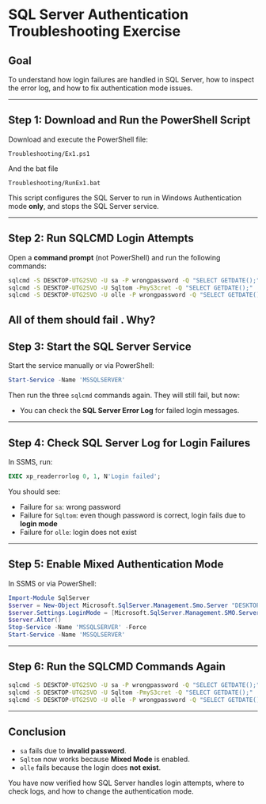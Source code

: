 # SQL Server Authentication Troubleshooting Exercise

## Goal

To understand how login failures are handled in SQL Server, how to inspect the error log, and how to fix authentication mode issues.

---

## Step 1: Download and Run the PowerShell Script

Download and execute the PowerShell file:

```
Troubleshooting/Ex1.ps1
```

And the bat file

```
Troubleshooting/RunEx1.bat
```

This script configures the SQL Server to run in Windows Authentication mode **only**, and stops the SQL Server service.

---

## Step 2: Run SQLCMD Login Attempts

Open a **command prompt** (not PowerShell) and run the following commands:

```cmd
sqlcmd -S DESKTOP-UTG2SVO -U sa -P wrongpassword -Q "SELECT GETDATE();"
sqlcmd -S DESKTOP-UTG2SVO -U Sqltom -PmyS3cret -Q "SELECT GETDATE();"
sqlcmd -S DESKTOP-UTG2SVO -U olle -P wrongpassword -Q "SELECT GETDATE();"
```

All of them should **fail** . Why?
---





## Step 3: Start the SQL Server Service

Start the service manually or via PowerShell:

```powershell
Start-Service -Name 'MSSQLSERVER'
```

Then run the three `sqlcmd` commands again. They will still fail, but now:

* You can check the **SQL Server Error Log** for failed login messages.

---

## Step 4: Check SQL Server Log for Login Failures

In SSMS, run:

```sql
EXEC xp_readerrorlog 0, 1, N'Login failed';
```

You should see:

* Failure for `sa`: wrong password
* Failure for `Sqltom`: even though password is correct, login fails due to **login mode**
* Failure for `olle`: login does not exist

---

## Step 5: Enable Mixed Authentication Mode

In SSMS or via PowerShell:

```powershell
Import-Module SqlServer
$server = New-Object Microsoft.SqlServer.Management.Smo.Server "DESKTOP-UTG2SVO"
$server.Settings.LoginMode = [Microsoft.SqlServer.Management.SMO.ServerLoginMode]::Mixed
$server.Alter()
Stop-Service -Name 'MSSQLSERVER' -Force
Start-Service -Name 'MSSQLSERVER'
```

---

## Step 6: Run the SQLCMD Commands Again

```cmd
sqlcmd -S DESKTOP-UTG2SVO -U sa -P wrongpassword -Q "SELECT GETDATE();"     -- still fails
sqlcmd -S DESKTOP-UTG2SVO -U Sqltom -PmyS3cret -Q "SELECT GETDATE();"       -- should now succeed
sqlcmd -S DESKTOP-UTG2SVO -U olle -P wrongpassword -Q "SELECT GETDATE();"   -- still fails
```

---

## Conclusion

* `sa` fails due to **invalid password**.
* `Sqltom` now works because **Mixed Mode** is enabled.
* `olle` fails because the login does **not exist**.

You have now verified how SQL Server handles login attempts, where to check logs, and how to change the authentication mode.

